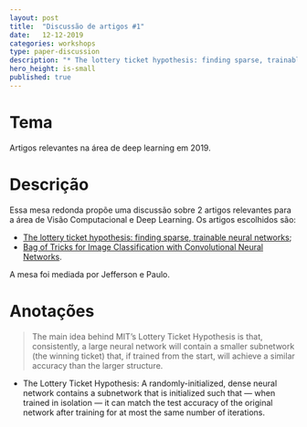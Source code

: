 ```yaml
---
layout: post
title:  "Discussão de artigos #1"
date:   12-12-2019
categories: workshops
type: paper-discussion
description: "* The lottery ticket hypothesis: finding sparse, trainable neural networks; * Bag of Tricks for Image Classification with Convolutional Neural Networks"
hero_height: is-small
published: true
---
```


# Tema

Artigos relevantes na área de deep learning em 2019.

# Descrição

Essa mesa redonda propõe uma discussão sobre 2 artigos relevantes para a área de Visão Computacional e Deep Learning. Os artigos escolhidos são: 

* [The lottery ticket hypothesis: finding sparse, trainable neural networks](https://arxiv.org/abs/1803.03635);
* [Bag of Tricks for Image Classification with Convolutional Neural Networks](https://arxiv.org/abs/1812.01187). 

A mesa foi mediada por Jefferson e Paulo.

# Anotações

>The main idea behind MIT’s Lottery Ticket Hypothesis is that, consistently, a large neural network will contain a smaller subnetwork (the winning ticket) that, if trained from the start, will achieve a similar accuracy than the larger structure.
* The Lottery Ticket Hypothesis: A randomly-initialized, dense neural network contains a subnetwork that is initialized such that — when trained in isolation — it can match the test accuracy of the original network after training for at most the same number of iterations.
